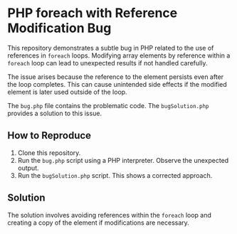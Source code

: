 # PHP foreach with Reference Modification Bug

This repository demonstrates a subtle bug in PHP related to the use of references in `foreach` loops.  Modifying array elements by reference within a `foreach` loop can lead to unexpected results if not handled carefully.

The issue arises because the reference to the element persists even after the loop completes.  This can cause unintended side effects if the modified element is later used outside of the loop.

The `bug.php` file contains the problematic code. The `bugSolution.php` provides a solution to this issue.

## How to Reproduce

1. Clone this repository.
2. Run the `bug.php` script using a PHP interpreter. Observe the unexpected output.
3. Run the `bugSolution.php` script. This shows a corrected approach.

## Solution

The solution involves avoiding references within the `foreach` loop and creating a copy of the element if modifications are necessary.
